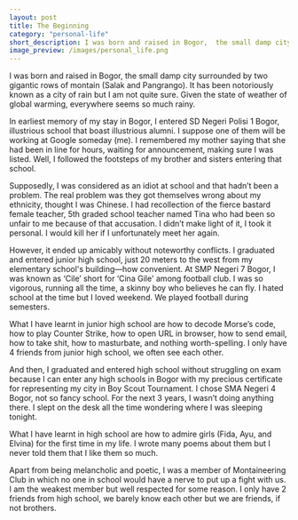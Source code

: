```yaml
---
layout: post
title: The Beginning
category: "personal-life"
short_description: I was born and raised in Bogor,  the small damp city surrounded by two gigantic rows of montain (Salak and Pangrango).
image_preview: /images/personal_life.png
---
```


I was born and raised in Bogor, the small damp city surrounded by two gigantic rows of montain (Salak and Pangrango).
It has been notoriously known as a city of rain but I am not quite sure. Given the state of weather of global warming,
everywhere seems so much rainy.


In earliest memory of my stay in Bogor, I entered SD Negeri Polisi 1 Bogor, illustrious school that boast illustrious
alumni. I suppose one of them will be working at Google someday (me). I remembered my mother saying that she had been
in line for hours, waiting for announcement, making sure I was listed. Well, I followed the footsteps of my brother
and sisters entering that school.

Supposedly, I was considered as an idiot at school and that hadn’t been a problem. The real problem was they got
themselves wrong about my ethnicity, thought I was Chinese. I had recollection of the fierce bastard female teacher,
5th graded school teacher named Tina who had been so unfair to me because of that accusation. I didn’t make light of it,
I took it personal. I would kill her if I unfortunately meet her again.

However, it ended up amicably without noteworthy conflicts. I graduated and entered junior high school, just 20 meters to
the west from my elementary school's building—how convenient. At SMP Negeri 7 Bogor, I was known as ‘Cile’ short for ‘Cina Gile'
among football club. I was so vigorous, running all the time, a skinny boy who believes he can fly. I hated school at the time
but I loved weekend. We played football during semesters.

What I have learnt in junior high school are how to decode Morse’s code, how to play Counter Strike, how to open URL in browser,
how to send email, how to take shit, how to masturbate, and nothing worth-spelling. I only have 4 friends from junior high school,
we often see each other.

And then, I graduated and entered high school without struggling on exam because I can enter any high schools in Bogor with
my precious certificate for representing my city in Boy Scout Tournament. I chose SMA Negeri 4 Bogor, not so fancy school.
For the next 3 years, I wasn’t doing anything there. I slept on the desk all the time wondering where I was sleeping
tonight.

What I have learnt in high school are how to admire girls (Fida, Ayu, and Elvina) for the first time in my life. I wrote
many poems about them but I never told them that I like them so much.

Apart from being melancholic and poetic, I was a member of Montaineering Club in which no one in school would have a nerve to put
up a fight with us. I am the weakest member but well respected for some reason. I only have 2 friends from high school,
we barely know each other but we are friends, if not brothers.
